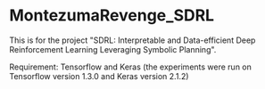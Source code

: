 # MontezumaRevenge_SDRL
This is for the project "SDRL: Interpretable and Data-efficient Deep Reinforcement Learning Leveraging Symbolic Planning".

Requirement: Tensorflow and Keras (the experiments were run on Tensorflow version 1.3.0 and Keras version 2.1.2)
